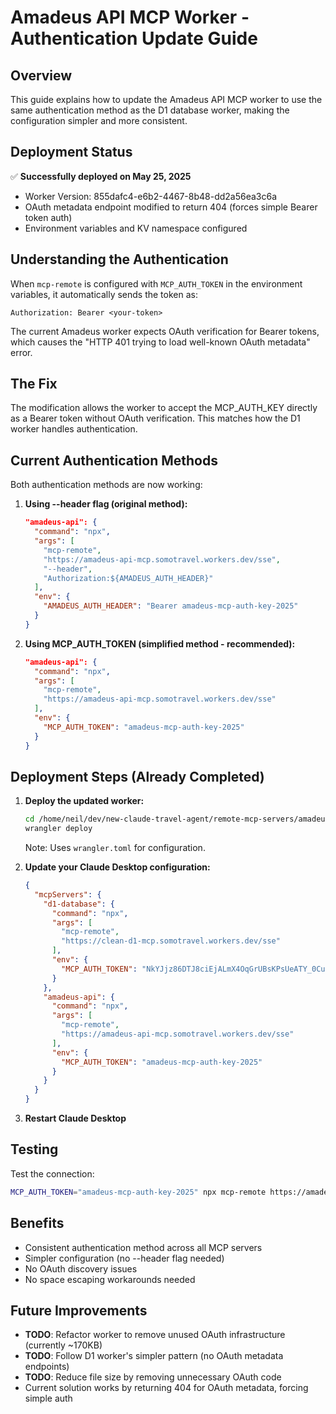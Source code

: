 # Amadeus API MCP Worker - Authentication Update Guide

## Overview
This guide explains how to update the Amadeus API MCP worker to use the same authentication method as the D1 database worker, making the configuration simpler and more consistent.

## Deployment Status
✅ **Successfully deployed on May 25, 2025**
- Worker Version: 855dafc4-e6b2-4467-8b48-dd2a56ea3c6a
- OAuth metadata endpoint modified to return 404 (forces simple Bearer token auth)
- Environment variables and KV namespace configured

## Understanding the Authentication
When `mcp-remote` is configured with `MCP_AUTH_TOKEN` in the environment variables, it automatically sends the token as:
```
Authorization: Bearer <your-token>
```

The current Amadeus worker expects OAuth verification for Bearer tokens, which causes the "HTTP 401 trying to load well-known OAuth metadata" error.

## The Fix
The modification allows the worker to accept the MCP_AUTH_KEY directly as a Bearer token without OAuth verification. This matches how the D1 worker handles authentication.

## Current Authentication Methods

Both authentication methods are now working:

1. **Using --header flag (original method):**
   ```json
   "amadeus-api": {
     "command": "npx",
     "args": [
       "mcp-remote",
       "https://amadeus-api-mcp.somotravel.workers.dev/sse",
       "--header",
       "Authorization:${AMADEUS_AUTH_HEADER}"
     ],
     "env": {
       "AMADEUS_AUTH_HEADER": "Bearer amadeus-mcp-auth-key-2025"
     }
   }
   ```

2. **Using MCP_AUTH_TOKEN (simplified method - recommended):**
   ```json
   "amadeus-api": {
     "command": "npx",
     "args": [
       "mcp-remote",
       "https://amadeus-api-mcp.somotravel.workers.dev/sse"
     ],
     "env": {
       "MCP_AUTH_TOKEN": "amadeus-mcp-auth-key-2025"
     }
   }
   ```

## Deployment Steps (Already Completed)

1. **Deploy the updated worker:**
   ```bash
   cd /home/neil/dev/new-claude-travel-agent/remote-mcp-servers/amadeus-api-mcp
   wrangler deploy
   ```
   
   Note: Uses `wrangler.toml` for configuration.

2. **Update your Claude Desktop configuration:**
   ```json
   {
     "mcpServers": {
       "d1-database": {
         "command": "npx",
         "args": [
           "mcp-remote",
           "https://clean-d1-mcp.somotravel.workers.dev/sse"
         ],
         "env": {
           "MCP_AUTH_TOKEN": "NkYJjz86DTJ8ciEjALmX4OqGrUBsKPsUeATY_0Cu"
         }
       },
       "amadeus-api": {
         "command": "npx",
         "args": [
           "mcp-remote",
           "https://amadeus-api-mcp.somotravel.workers.dev/sse"
         ],
         "env": {
           "MCP_AUTH_TOKEN": "amadeus-mcp-auth-key-2025"
         }
       }
     }
   }
   ```

3. **Restart Claude Desktop**

## Testing
Test the connection:
```bash
MCP_AUTH_TOKEN="amadeus-mcp-auth-key-2025" npx mcp-remote https://amadeus-api-mcp.somotravel.workers.dev/sse
```

## Benefits
- Consistent authentication method across all MCP servers
- Simpler configuration (no --header flag needed)
- No OAuth discovery issues
- No space escaping workarounds needed

## Future Improvements
- **TODO**: Refactor worker to remove unused OAuth infrastructure (currently ~170KB)
- **TODO**: Follow D1 worker's simpler pattern (no OAuth metadata endpoints)
- **TODO**: Reduce file size by removing unnecessary OAuth code
- Current solution works by returning 404 for OAuth metadata, forcing simple auth